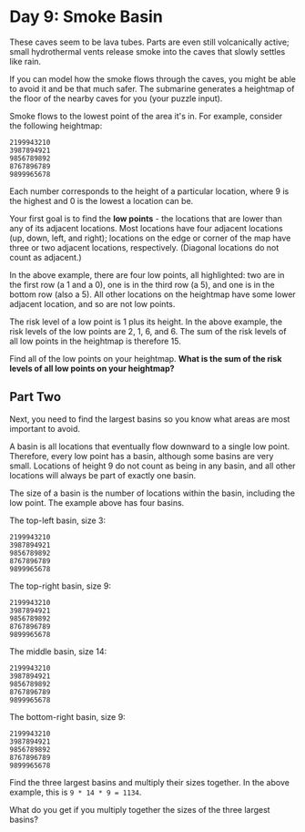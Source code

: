 # Day 9: Smoke Basin

These caves seem to be lava tubes. Parts are even still volcanically active; small hydrothermal vents release smoke into the caves that slowly settles like rain.

If you can model how the smoke flows through the caves, you might be able to avoid it and be that much safer. The submarine generates a heightmap of the floor of the nearby caves for you (your puzzle input).

Smoke flows to the lowest point of the area it's in. For example, consider the following heightmap:

```
2199943210
3987894921
9856789892
8767896789
9899965678
```

Each number corresponds to the height of a particular location, where 9 is the highest and 0 is the lowest a location can be.

Your first goal is to find the **low points** - the locations that are lower than any of its adjacent locations. Most locations have four adjacent locations (up, down, left, and right); locations on the edge or corner of the map have three or two adjacent locations, respectively. (Diagonal locations do not count as adjacent.)

In the above example, there are four low points, all highlighted: two are in the first row (a 1 and a 0), one is in the third row (a 5), and one is in the bottom row (also a 5). All other locations on the heightmap have some lower adjacent location, and so are not low points.

The risk level of a low point is 1 plus its height. In the above example, the risk levels of the low points are 2, 1, 6, and 6. The sum of the risk levels of all low points in the heightmap is therefore 15.

Find all of the low points on your heightmap. **What is the sum of the risk levels of all low points on your heightmap?**

## Part Two

Next, you need to find the largest basins so you know what areas are most important to avoid.

A basin is all locations that eventually flow downward to a single low point. 
Therefore, every low point has a basin, although some basins are very small. 
Locations of height 9 do not count as being in any basin, and all other locations will always be part of exactly one basin.

The size of a basin is the number of locations within the basin, including the low point. 
The example above has four basins.

The top-left basin, size 3:

```
2199943210
3987894921
9856789892
8767896789
9899965678
```

The top-right basin, size 9:

```
2199943210
3987894921
9856789892
8767896789
9899965678
```

The middle basin, size 14:

```
2199943210
3987894921
9856789892
8767896789
9899965678
```

The bottom-right basin, size 9:

```
2199943210
3987894921
9856789892
8767896789
9899965678
```

Find the three largest basins and multiply their sizes together. 
In the above example, this is `9 * 14 * 9 = 1134`.

What do you get if you multiply together the sizes of the three largest basins?
